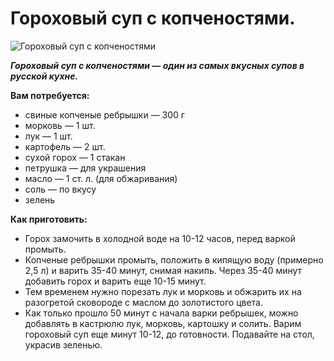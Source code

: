 # Гороховый суп с копченостями.

![Гороховый суп с копченостями](/images/Kulinar/Soup/goroh_sup_kopchenosti.jpg 'Гороховый суп с копченостями')

_**Гороховый суп с копченостями — один из самых вкусных супов в русской кухне.**_

**Вам потребуется:**

- свиные копченые ребрышки — 300 г
- морковь — 1 шт.
- лук — 1 шт.
- картофель — 2 шт.
- сухой горох — 1 стакан
- петрушка — для украшения
- масло — 1 ст. л. (для обжаривания)
- соль — по вкусу
- зелень

**Как приготовить:**

- Горох замочить в холодной воде на 10-12 часов, перед варкой промыть.
- Копченые ребрышки промыть, положить в кипящую воду (примерно 2,5 л) и варить 35-40 минут, снимая накипь. Через 35-40 минут добавить горох и варить еще 10-15 минут.
- Тем временем нужно порезать лук и морковь и обжарить их на разогретой сковороде с маслом до золотистого цвета.
- Как только прошло 50 минут с начала варки ребрышек, можно добавлять в кастрюлю лук, морковь, картошку и солить. Варим гороховый суп еще минут 10-12, до готовности. Подавайте на стол, украсив зеленью.

